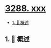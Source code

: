 # [3288. xxx](https://github.com/Tdahuyou/TNotes.leetcode/tree/main/notes/3288.%20xxx)

<!-- region:toc -->

- [1. 📝 概述](#1--概述)

<!-- endregion:toc -->

## 1. 📝 概述
